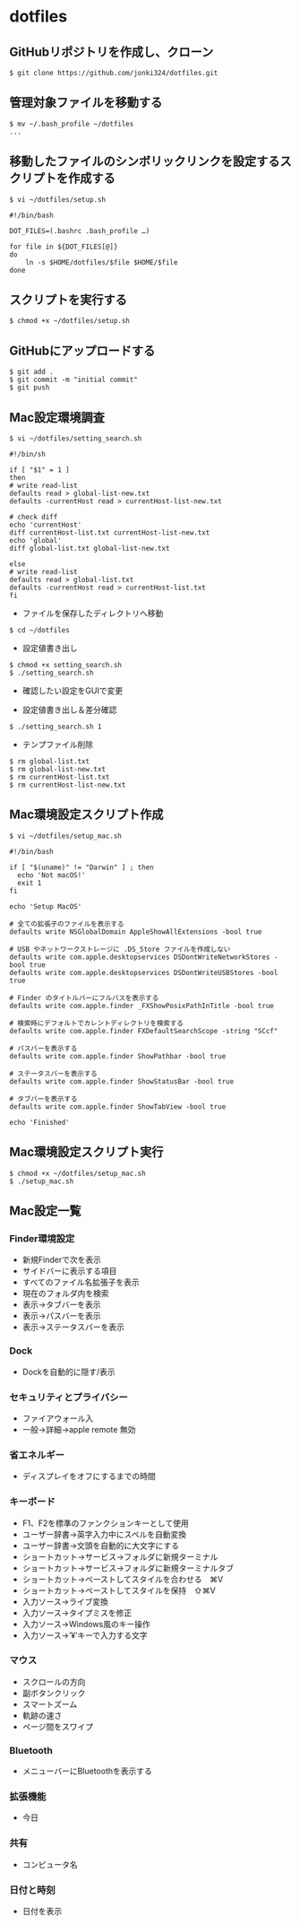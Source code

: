 # dotfiles
## GitHubリポジトリを作成し、クローン
```
$ git clone https://github.com/jonki324/dotfiles.git
```

## 管理対象ファイルを移動する
```
$ mv ~/.bash_profile ~/dotfiles
...
```

## 移動したファイルのシンボリックリンクを設定するスクリプトを作成する
```
$ vi ~/dotfiles/setup.sh
```
```
#!/bin/bash

DOT_FILES=(.bashrc .bash_profile …)

for file in ${DOT_FILES[@]}
do
    ln -s $HOME/dotfiles/$file $HOME/$file
done
```

## スクリプトを実行する
```
$ chmod +x ~/dotfiles/setup.sh
```

## GitHubにアップロードする
```
$ git add .
$ git commit -m "initial commit"
$ git push
```

## Mac設定環境調査
```
$ vi ~/dotfiles/setting_search.sh
```
```
#!/bin/sh

if [ "$1" = 1 ]
then
# write read-list
defaults read > global-list-new.txt
defaults -currentHost read > currentHost-list-new.txt

# check diff
echo 'currentHost'
diff currentHost-list.txt currentHost-list-new.txt
echo 'global'
diff global-list.txt global-list-new.txt

else
# write read-list
defaults read > global-list.txt
defaults -currentHost read > currentHost-list.txt
fi
```

- ファイルを保存したディレクトリへ移動
```
$ cd ~/dotfiles
```

- 設定値書き出し
```
$ chmod +x setting_search.sh
$ ./setting_search.sh
```

- 確認したい設定をGUIで変更

- 設定値書き出し＆差分確認
```
$ ./setting_search.sh 1
```

- テンプファイル削除
```
$ rm global-list.txt
$ rm global-list-new.txt
$ rm currentHost-list.txt
$ rm currentHost-list-new.txt
```

## Mac環境設定スクリプト作成
```
$ vi ~/dotfiles/setup_mac.sh
```
```
#!/bin/bash

if [ "$(uname)" != "Darwin" ] ; then
  echo 'Not macOS!'
  exit 1
fi

echo 'Setup MacOS'

# 全ての拡張子のファイルを表示する
defaults write NSGlobalDomain AppleShowAllExtensions -bool true

# USB やネットワークストレージに .DS_Store ファイルを作成しない
defaults write com.apple.desktopservices DSDontWriteNetworkStores -bool true
defaults write com.apple.desktopservices DSDontWriteUSBStores -bool true

# Finder のタイトルバーにフルパスを表示する
defaults write com.apple.finder _FXShowPosixPathInTitle -bool true

# 検索時にデフォルトでカレントディレクトリを検索する
defaults write com.apple.finder FXDefaultSearchScope -string "SCcf"

# パスバーを表示する
defaults write com.apple.finder ShowPathbar -bool true

# ステータスバーを表示する
defaults write com.apple.finder ShowStatusBar -bool true

# タブバーを表示する
defaults write com.apple.finder ShowTabView -bool true

echo 'Finished'
```

## Mac環境設定スクリプト実行
```
$ chmod +x ~/dotfiles/setup_mac.sh
$ ./setup_mac.sh
```

## Mac設定一覧
### Finder環境設定
- 新規Finderで次を表示
- サイドバーに表示する項目
- すべてのファイル名拡張子を表示
- 現在のフォルダ内を検索
- 表示→タブバーを表示
- 表示→パスバーを表示
- 表示→ステータスバーを表示
### Dock
- Dockを自動的に隠す/表示
### セキュリティとプライバシー
- ファイアウォール入
- 一般→詳細→apple remote 無効
### 省エネルギー
- ディスプレイをオフにするまでの時間
### キーボード
- F1、F2を標準のファンクションキーとして使用
- ユーザー辞書→英字入力中にスペルを自動変換
- ユーザー辞書→文頭を自動的に大文字にする
- ショートカット→サービス→フォルダに新規ターミナル
- ショートカット→サービス→フォルダに新規ターミナルタブ
- ショートカット→ペーストしてスタイルを合わせる　⌘V 
- ショートカット→ペーストしてスタイルを保持　⇧⌘V
- 入力ソース→ライブ変換
- 入力ソース→タイプミスを修正
- 入力ソース→Windows風のキー操作
- 入力ソース→’¥’キーで入力する文字
### マウス
- スクロールの方向
- 副ボタンクリック
- スマートズーム
- 軌跡の速さ
- ページ間をスワイプ
### Bluetooth
- メニューバーにBluetoothを表示する
### 拡張機能
- 今日
### 共有
- コンピュータ名
### 日付と時刻
- 日付を表示
